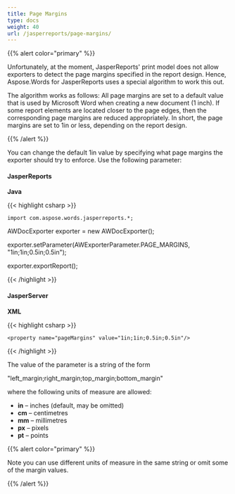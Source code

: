 ```yaml
---
title: Page Margins
type: docs
weight: 40
url: /jasperreports/page-margins/
---
```


{{% alert color="primary" %}} 

Unfortunately, at the moment, JasperReports' print model does not allow exporters to detect the page margins specified in the report design. Hence, Aspose.Words for JasperReports uses a special algorithm to work this out.

The algorithm works as follows: 
All page margins are set to a default value that is used by Microsoft Word when creating a new document (1 inch). If some report elements are located closer to the page edges, then the corresponding page margins are reduced appropriately. In short, the page margins are set to 1in or less, depending on the report design. 

{{% /alert %}} 

You can change the default 1in value by specifying what page margins the exporter should try to enforce. Use the following parameter: 
#### **JasperReports**
**Java**

{{< highlight csharp >}}

    import com.aspose.words.jasperreports.*;

   AWDocExporter exporter = new AWDocExporter();

   exporter.setParameter(AWExporterParameter.PAGE_MARGINS, "1in;1in;0.5in;0.5in");

   exporter.exportReport();



{{< /highlight >}}
#### **JasperServer**
**XML**

{{< highlight csharp >}}

 <bean id="aw_exportParameters" class="com.aspose.words.jasperreports.AWExportParametersBean">

    <property name="pageMargins" value="1in;1in;0.5in;0.5in"/>

</bean>



{{< /highlight >}}

The value of the parameter is a string of the form 

"left_margin;right_margin;top_margin;bottom_margin"

where the following units of measure are allowed: 

- **in** – inches (default, may be omitted)
- **cm** – centimetres
- **mm** – millimetres
- **px** – pixels
- **pt** – points

{{% alert color="primary" %}} 

Note you can use different units of measure in the same string or omit some of the margin values. 

{{% /alert %}}

